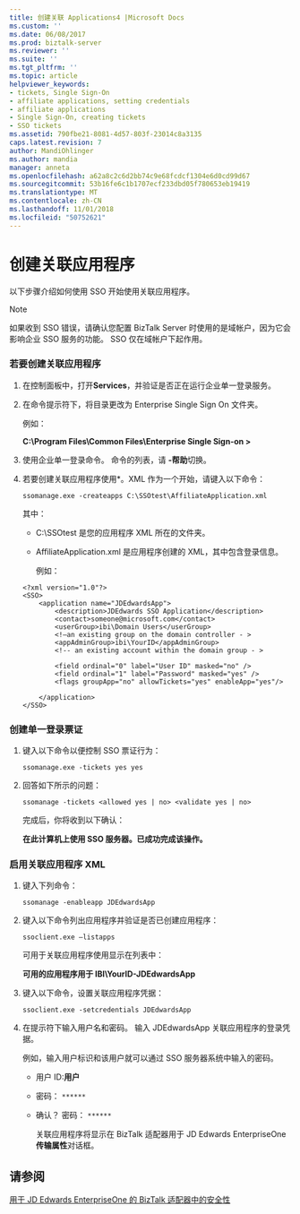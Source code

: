 ```yaml
---
title: 创建关联 Applications4 |Microsoft Docs
ms.custom: ''
ms.date: 06/08/2017
ms.prod: biztalk-server
ms.reviewer: ''
ms.suite: ''
ms.tgt_pltfrm: ''
ms.topic: article
helpviewer_keywords:
- tickets, Single Sign-On
- affiliate applications, setting credentials
- affiliate applications
- Single Sign-On, creating tickets
- SSO tickets
ms.assetid: 790fbe21-8081-4d57-803f-23014c8a3135
caps.latest.revision: 7
author: MandiOhlinger
ms.author: mandia
manager: anneta
ms.openlocfilehash: a62a8c2c6d2bb74c9e68fcdcf1304e6d0cd99d67
ms.sourcegitcommit: 53b16fe6c1b1707ecf233dbd05f780653eb19419
ms.translationtype: MT
ms.contentlocale: zh-CN
ms.lasthandoff: 11/01/2018
ms.locfileid: "50752621"
---
```

# <a name="creating-affiliate-applications"></a>创建关联应用程序
以下步骤介绍如何使用 SSO 开始使用关联应用程序。  
  
> [!NOTE]
>  如果收到 SSO 错误，请确认您配置 BizTalk Server 时使用的是域帐户，因为它会影响企业 SSO 服务的功能。 SSO 仅在域帐户下起作用。  
  
### <a name="to-create-an-affiliate-application"></a>若要创建关联应用程序  
  
1. 在控制面板中，打开**Services**，并验证是否正在运行企业单一登录服务。  
  
2. 在命令提示符下，将目录更改为 Enterprise Single Sign On 文件夹。  
  
    例如：  
  
    **C:\Program Files\Common Files\Enterprise Single Sign-on >**  
  
3. 使用企业单一登录命令。 命令的列表，请 **-帮助**切换。  
  
4. 若要创建关联应用程序使用\*。XML 作为一个开始，请键入以下命令：  
  
    `ssomanage.exe -createapps C:\SSOtest\AffiliateApplication.xml`  
  
    其中：  
  
   - C:\SSOtest 是您的应用程序 XML 所在的文件夹。  
  
   - AffiliateApplication.xml 是应用程序创建的 XML，其中包含登录信息。  
  
     例如：  
  
   ```  
   <?xml version="1.0"?>  
   <SSO>  
       <application name="JDEdwardsApp">  
           <description>JDEdwards SSO Application</description>  
           <contact>someone@microsoft.com</contact>  
           <userGroup>ibi\Domain Users</userGroup>  
           <!—an existing group on the domain controller - >   
           <appAdminGroup>ibi\YourID</appAdminGroup>  
           <!-- an existing account within the domain group - >   
  
           <field ordinal="0" label="User ID" masked="no" />  
           <field ordinal="1" label="Password" masked="yes" />  
           <flags groupApp="no" allowTickets="yes" enableApp="yes"/>  
  
       </application>  
   </SSO>  
   ```  
  
### <a name="to-create-single-sign-on-tickets"></a>创建单一登录票证  
  
1.  键入以下命令以便控制 SSO 票证行为：  
  
     `ssomanage.exe -tickets yes yes`  
  
2.  回答如下所示的问题：  
  
     `ssomanage -tickets <allowed yes | no> <validate yes | no>`  
  
     完成后，你将收到以下确认：  
  
     **在此计算机上使用 SSO 服务器。已成功完成该操作。**  
  
### <a name="to-enable-affiliate-application-xml"></a>启用关联应用程序 XML  
  
1. 键入下列命令：  
  
    `ssomanage -enableapp JDEdwardsApp`  
  
2. 键入以下命令列出应用程序并验证是否已创建应用程序：  
  
    `ssoclient.exe –listapps`  
  
    可用于关联应用程序使用显示在列表中：  
  
    **可用的应用程序用于 IBI\YourID-JDEdwardsApp**  
  
3. 键入以下命令，设置关联应用程序凭据：  
  
    `ssoclient.exe -setcredentials JDEdwardsApp`  
  
4. 在提示符下输入用户名和密码。 输入 JDEdwardsApp 关联应用程序的登录凭据。  
  
    例如，输入用户标识和该用户就可以通过 SSO 服务器系统中输入的密码。  
  
   - 用户 ID:**用户**  
  
   - 密码： `******`  
  
   - 确认？ 密码： `******`  
  
     关联应用程序将显示在 BizTalk 适配器用于 JD Edwards EnterpriseOne**传输属性**对话框。  
  
## <a name="see-also"></a>请参阅  
 [用于 JD Edwards EnterpriseOne 的 BizTalk 适配器中的安全性](../core/security-in-biztalk-adapter-for-jd-edwards-enterpriseone.md)